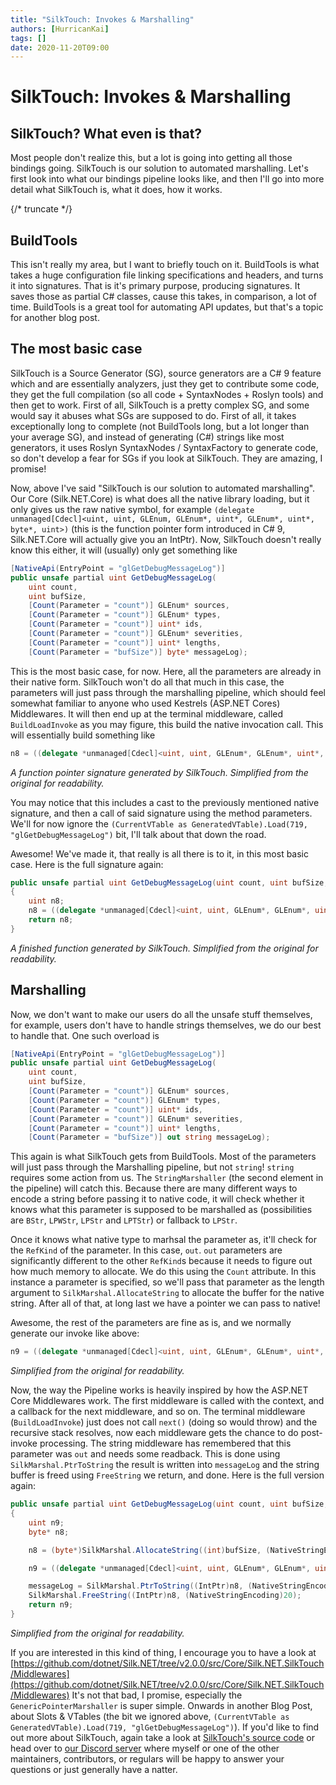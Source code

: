 ```yaml
---
title: "SilkTouch: Invokes & Marshalling"
authors: [HurricanKai]
tags: []
date: 2020-11-20T09:00
---
```


# SilkTouch: Invokes & Marshalling

## SilkTouch? What even is that?

Most people don't realize this, but a lot is going into getting all those bindings going. SilkTouch is our solution to automated marshalling. Let's first look into what our bindings pipeline looks like, and then I'll go into more detail what SilkTouch is, what it does, how it works.

{/* truncate */}

## BuildTools

This isn't really my area, but I want to briefly touch on it. BuildTools is what takes a huge configuration file linking specifications and headers, and turns it into signatures. That is it's primary purpose, producing signatures. It saves those as partial C# classes, cause this takes, in comparison, a lot of time. BuildTools is a great tool for automating API updates, but that's a topic for another blog post.

## The most basic case

SilkTouch is a Source Generator (SG), source generators are a C# 9 feature which and are essentially analyzers, just they get to contribute some code, they get the full compilation (so all code + SyntaxNodes + Roslyn tools) and then get to work. First of all, SilkTouch is a pretty complex SG, and some would say it abuses what SGs are supposed to do. First of all, it takes exceptionally long to complete (not BuildTools long, but a lot longer than your average SG), and instead of generating (C#) strings like most generators, it uses Roslyn SyntaxNodes / SyntaxFactory to generate code, so don't develop a fear for SGs if you look at SilkTouch. They are amazing, I promise!

Now, above I've said "SilkTouch is our solution to automated marshalling". Our Core (Silk.NET.Core) is what does all the native library loading, but it only gives us the raw native symbol, for example `(delegate unmanaged[Cdecl]<uint, uint, GLEnum, GLEnum*, uint*, GLEnum*, uint*, byte*, uint>)` (this is the function pointer form introduced in C# 9, Silk.NET.Core will actually give you an IntPtr). Now, SilkTouch doesn't really know this either, it will (usually) only get something like

```cs
[NativeApi(EntryPoint = "glGetDebugMessageLog")]
public unsafe partial uint GetDebugMessageLog(
    uint count,
    uint bufSize,
    [Count(Parameter = "count")] GLEnum* sources,
    [Count(Parameter = "count")] GLEnum* types,
    [Count(Parameter = "count")] uint* ids,
    [Count(Parameter = "count")] GLEnum* severities,
    [Count(Parameter = "count")] uint* lengths,
    [Count(Parameter = "bufSize")] byte* messageLog);
```

This is the most basic case, for now. Here, all the parameters are already in their native form. SilkTouch won't do all that much in this case, the parameters will just pass through the marshalling pipeline, which should feel somewhat familiar to anyone who used Kestrels (ASP.NET Cores) Middlewares. It will then end up at the terminal middleware, called `BuildLoadInvoke` as you may figure, this build the native invocation call. This will essentially build something like

```cs
n8 = ((delegate *unmanaged[Cdecl]<uint, uint, GLEnum*, GLEnum*, uint*, GLEnum*, uint*, byte*, uint>)(CurrentVTable as GeneratedVTable).Load(719, "glGetDebugMessageLog"))((count), (bufSize), (sources), (types), (ids), (severities), (lengths), (messageLog));
```
_A function pointer signature generated by SilkTouch. Simplified from the original for readability._

You may notice that this includes a cast to the previously mentioned native signature, and then a call of said signature using the method parameters. We'll for now ignore the `(CurrentVTable as GeneratedVTable).Load(719, "glGetDebugMessageLog")` bit, I'll talk about that down the road.

Awesome! We've made it, that really is all there is to it, in this most basic case. Here is the full signature again:

```cs
public unsafe partial uint GetDebugMessageLog(uint count, uint bufSize, GLEnum* sources, GLEnum* types, uint* ids, GLEnum* severities, uint* lengths, byte* messageLog)
{
	uint n8;
	n8 = ((delegate *unmanaged[Cdecl]<uint, uint, GLEnum*, GLEnum*, uint*, GLEnum*, uint*, byte*, uint>)(CurrentVTable as GeneratedVTable).Load(719, "glGetDebugMessageLog"))((count), (bufSize), (sources), (types), (ids), (severities), (lengths), (messageLog));
	return n8;
}
```
_A finished function generated by SilkTouch. Simplified from the original for readability._

## Marshalling

Now, we don't want to make our users do all the unsafe stuff themselves, for example, users don't have to handle strings themselves, we do our best to handle that. One such overload is

```cs
[NativeApi(EntryPoint = "glGetDebugMessageLog")]
public unsafe partial uint GetDebugMessageLog(
    uint count,
    uint bufSize,
    [Count(Parameter = "count")] GLEnum* sources,
    [Count(Parameter = "count")] GLEnum* types,
    [Count(Parameter = "count")] uint* ids,
    [Count(Parameter = "count")] GLEnum* severities,
    [Count(Parameter = "count")] uint* lengths,
    [Count(Parameter = "bufSize")] out string messageLog);
```

This again is what SilkTouch gets from BuildTools. Most of the parameters will just pass through the Marshalling pipeline, but not `string`! `string` requires some action from us. The `StringMarshaller` (the second element in the pipeline) will catch this. Because there are many different ways to encode a string before passing it to native code, it will check whether it knows what this parameter is supposed to be marshalled as (possibilities are `BStr`, `LPWStr`, `LPStr` and `LPTStr`) or fallback to `LPStr`.

Once it knows what native type to marhsal the parameter as, it'll check for the `RefKind` of the parameter. In this case, `out`. `out` parameters are significantly different to the other `RefKind`s because it needs to figure out how much memory to allocate. We do this using the `Count` attribute. In this instance a parameter is specified, so we'll pass that parameter as the length argument to `SilkMarshal.AllocateString` to allocate the buffer for the native string. After all of that, at long last we have a pointer we can pass to native!

Awesome, the rest of the parameters are fine as is, and we normally generate our invoke like above:

```cs
n9 = ((delegate *unmanaged[Cdecl]<uint, uint, GLEnum*, GLEnum*, uint*, GLEnum*, uint*, byte*, uint>)(CurrentVTable as GeneratedVTable).Load(721, "glGetDebugMessageLog"))((count), (bufSize), (sources), (types), (ids), (severities), (lengths), n8);
```
_Simplified from the original for readability._

Now, the way the Pipeline works is heavily inspired by how the ASP.NET Core Middlewares work. The first middleware is called with the context, and a callback for the next middleware, and so on. The terminal middleware (`BuildLoadInvoke`) just does not call `next()` (doing so would throw) and the recursive stack resolves, now each middleware gets the chance to do post-invoke processing. The string middleware has remembered that this parameter was `out` and needs some readback. This is done using `SilkMarshal.PtrToString` the result is written into `messageLog` and the string buffer is freed using `FreeString` we return, and done. Here is the full version again:

```cs
public unsafe partial uint GetDebugMessageLog(uint count, uint bufSize, GLEnum* sources, GLEnum* types, uint* ids, GLEnum* severities, uint* lengths, out string messageLog)
{
	uint n9;
	byte* n8;

	n8 = (byte*)SilkMarshal.AllocateString((int)bufSize, (NativeStringEncoding)20);

	n9 = ((delegate *unmanaged[Cdecl]<uint, uint, GLEnum*, GLEnum*, uint*, GLEnum*, uint*, byte*, uint>)(CurrentVTable as GeneratedVTable).Load(721, "glGetDebugMessageLog"))((count), (bufSize), (sources), (types), (ids), (severities), (lengths), n8);

	messageLog = SilkMarshal.PtrToString((IntPtr)n8, (NativeStringEncoding)20);
	SilkMarshal.FreeString((IntPtr)n8, (NativeStringEncoding)20);
	return n9;
}
```
_Simplified from the original for readability._

If you are interested in this kind of thing, I encourage you to have a look at [https://github.com/dotnet/Silk.NET/tree/v2.0.0/src/Core/Silk.NET.SilkTouch/Middlewares](https://github.com/dotnet/Silk.NET/tree/v2.0.0/src/Core/Silk.NET.SilkTouch/Middlewares) It's not that bad, I promise, especially the `GenericPointerMarshaller` is super simple.
Onwards in another Blog Post, about Slots & VTables (the bit we ignored above, `(CurrentVTable as GeneratedVTable).Load(719, "glGetDebugMessageLog")`). If you'd like to find out more about SilkTouch, again take a look at [SilkTouch's source code](https://github.com/dotnet/Silk.NET/tree/v2.0.0/src/Core/Silk.NET.SilkTouch) or head over to [our Discord server](https://discord.gg/DTHHXRt) where myself or one of the other maintainers, contributors, or regulars will be happy to answer your questions or just generally have a natter.
